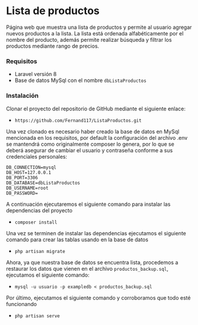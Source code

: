 # Lista de productos

Página web que muestra una lista de productos y permite al usuario agregar nuevos productos a la lista. La lista está ordenada alfabéticamente por el nombre del producto, además permite realizar búsqueda y filtrar los productos mediante rango de precios.

### Requisitos

- Laravel versión 8
- Base de datos MySql con el nombre `dbListaProductos`


### Instalación

Clonar el proyecto del repositorio de GitHub mediante el siguiente enlace:
- `https://github.com/Fernand117/ListaProductos.git`

Una vez clonado es necesario haber creado la base de datos en MySql mencionada en los requisitos, por default la configuración del archivo .env se mantendrá como originalmente composer lo genera, por lo que se deberá asegurar de cambiar el usuario y contraseña conforme a sus credenciales personales:
```
DB_CONNECTION=mysql
DB_HOST=127.0.0.1
DB_PORT=3306
DB_DATABASE=dbListaProductos
DB_USERNAME=root
DB_PASSWORD=
```

A continuación ejecutaremos el siguiente comando para instalar las dependencias del proyecto
- `composer install`

Una vez se terminen de instalar las dependencias ejecutamos el siguiente comando para crear las tablas usando en la base de datos
- `php artisan migrate`

Ahora, ya que nuestra base de datos se encuentra lista, procedemos a restaurar los datos que vienen en el archivo `productos_backup.sql`, ejecutamos el siguiente comando:
- `mysql -u usuario -p exampledb < productos_backup.sql`

Por último, ejecutamos el siguiente comando y corroboramos que todo esté funcionando
- `php artisan serve`